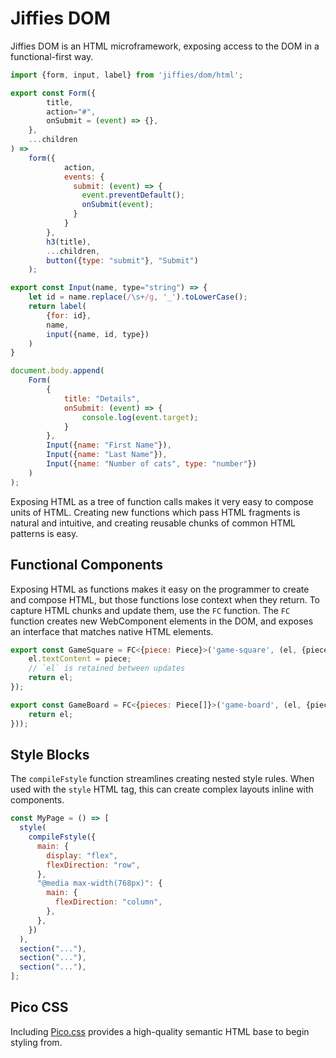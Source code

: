 # Jiffies DOM

Jiffies DOM is an HTML microframework, exposing access to the DOM in a
functional-first way.

```js
import {form, input, label} from 'jiffies/dom/html';

export const Form({
        title,
        action="#",
        onSubmit = (event) => {},
    },
    ...children
) =>
    form({
            action,
            events: {
              submit: (event) => {
                event.preventDefault();
                onSubmit(event);
              }
            }
        },
        h3(title),
        ...children,
        button({type: "submit"}, "Submit")
    );

export const Input(name, type="string") => {
    let id = name.replace(/\s+/g, '_').toLowerCase();
    return label(
        {for: id},
        name,
        input({name, id, type})
    )
}

document.body.append(
    Form(
        {
            title: "Details",
            onSubmit: (event) => {
                console.log(event.target);
            }
        },
        Input({name: "First Name"}),
        Input({name: "Last Name"}),
        Input({name: "Number of cats", type: "number"})
    )
);
```

Exposing HTML as a tree of function calls makes it very easy to compose units of
HTML. Creating new functions which pass HTML fragments is natural and intuitive,
and creating reusable chunks of common HTML patterns is easy.

## Functional Components

Exposing HTML as functions makes it easy on the programmer to create and compose
HTML, but those functions lose context when they return. To capture HTML chunks
and update them, use the `FC` function. The `FC` function creates new
WebComponent elements in the DOM, and exposes an interface that matches native
HTML elements.

```js
export const GameSquare = FC<{piece: Piece}>('game-square', (el, {piece}) => {
    el.textContent = piece;
    // `el` is retained between updates
    return el;
});

export const GameBoard = FC<{pieces: Piece[]}>('game-board', (el, {pieces} => {
    return el;
}));
```

## Style Blocks

The `compileFstyle` function streamlines creating nested style rules. When used
with the `style` HTML tag, this can create complex layouts inline with
components.

```js
const MyPage = () => [
  style(
    compileFstyle({
      main: {
        display: "flex",
        flexDirection: "row",
      },
      "@media max-width(768px)": {
        main: {
          flexDirection: "column",
        },
      },
    })
  ),
  section("..."),
  section("..."),
  section("..."),
];
```

## Pico CSS

Including [Pico.css](https://picocss.com/) provides a high-quality semantic HTML
base to begin styling from.
